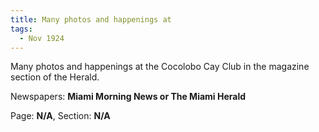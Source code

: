 ```yaml
---  
title: Many photos and happenings at  
tags:  
  - Nov 1924  
---  
```

  
Many photos and happenings at the Cocolobo Cay Club in the magazine section of the Herald.  
  
Newspapers: **Miami Morning News or The Miami Herald**  
  
Page: **N/A**, Section: **N/A** 
